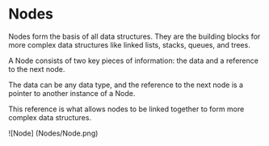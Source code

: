 # Nodes

Nodes form the basis of all data structures. They are the building blocks for more complex data structures like linked lists, stacks, queues, and trees.

A Node consists of two key pieces of information: the data and a reference to the next node.

The data can be any data type, and the reference to the next node is a pointer to another instance of a Node.

This reference is what allows nodes to be linked together to form more complex data structures.

![Node] (Nodes/Node.png)
